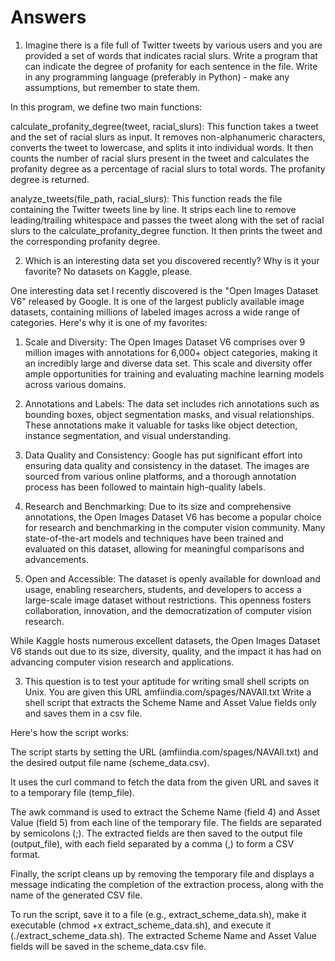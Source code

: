 # Answers
1. Imagine there is a file full of Twitter tweets by various users and you are provided a set of words that indicates racial slurs. Write a program that can indicate the degree of profanity for each sentence in the file. Write in any programming language (preferably in Python) - make any assumptions, but remember to state them.

In this program, we define two main functions:

calculate_profanity_degree(tweet, racial_slurs): This function takes a tweet and the set of racial slurs as input. It removes non-alphanumeric characters, converts the tweet to lowercase, and splits it into individual words. It then counts the number of racial slurs present in the tweet and calculates the profanity degree as a percentage of racial slurs to total words. The profanity degree is returned.

analyze_tweets(file_path, racial_slurs): This function reads the file containing the Twitter tweets line by line. It strips each line to remove leading/trailing whitespace and passes the tweet along with the set of racial slurs to the calculate_profanity_degree function. It then prints the tweet and the corresponding profanity degree.


2. Which is an interesting data set you discovered recently? Why is it your favorite? No datasets on Kaggle, please.

One interesting data set I recently discovered is the "Open Images Dataset V6" released by Google. It is one of the largest publicly available image datasets, containing millions of labeled images across a wide range of categories. Here's why it is one of my favorites:

1. Scale and Diversity: The Open Images Dataset V6 comprises over 9 million images with annotations for 6,000+ object categories, making it an incredibly large and diverse data set. This scale and diversity offer ample opportunities for training and evaluating machine learning models across various domains.

2. Annotations and Labels: The data set includes rich annotations such as bounding boxes, object segmentation masks, and visual relationships. These annotations make it valuable for tasks like object detection, instance segmentation, and visual understanding.

3. Data Quality and Consistency: Google has put significant effort into ensuring data quality and consistency in the dataset. The images are sourced from various online platforms, and a thorough annotation process has been followed to maintain high-quality labels.

4. Research and Benchmarking: Due to its size and comprehensive annotations, the Open Images Dataset V6 has become a popular choice for research and benchmarking in the computer vision community. Many state-of-the-art models and techniques have been trained and evaluated on this dataset, allowing for meaningful comparisons and advancements.

5. Open and Accessible: The dataset is openly available for download and usage, enabling researchers, students, and developers to access a large-scale image dataset without restrictions. This openness fosters collaboration, innovation, and the democratization of computer vision research.

While Kaggle hosts numerous excellent datasets, the Open Images Dataset V6 stands out due to its size, diversity, quality, and the impact it has had on advancing computer vision research and applications.

3. This question is to test your aptitude for writing small shell scripts on Unix. You are given this URL amfiindia.com/spages/NAVAll.txt
Write a shell script that extracts the Scheme Name and Asset Value fields only and saves them in a csv file.

Here's how the script works:

The script starts by setting the URL (amfiindia.com/spages/NAVAll.txt) and the desired output file name (scheme_data.csv).

It uses the curl command to fetch the data from the given URL and saves it to a temporary file (temp_file).

The awk command is used to extract the Scheme Name (field 4) and Asset Value (field 5) from each line of the temporary file. The fields are separated by semicolons (;). The extracted fields are then saved to the output file (output_file), with each field separated by a comma (,) to form a CSV format.

Finally, the script cleans up by removing the temporary file and displays a message indicating the completion of the extraction process, along with the name of the generated CSV file.

To run the script, save it to a file (e.g., extract_scheme_data.sh), make it executable (chmod +x extract_scheme_data.sh), and execute it (./extract_scheme_data.sh). The extracted Scheme Name and Asset Value fields will be saved in the scheme_data.csv file.







